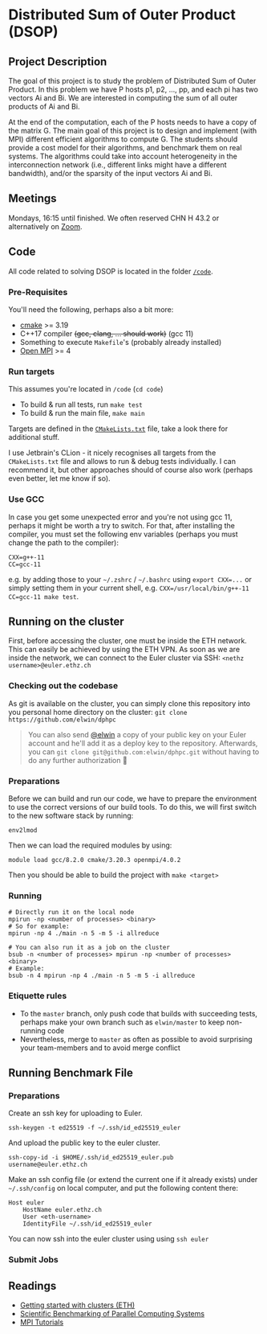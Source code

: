 # Distributed Sum of Outer Product (DSOP)

## Project Description

The goal of this project is to study the problem of Distributed Sum of Outer Product. In this problem we have P hosts
p1, p2, ..., pp, and each pi has two vectors Ai and Bi. We are interested in computing the sum of all outer products of
Ai and Bi.

At the end of the computation, each of the P hosts needs to have a copy of the matrix G. The main goal of this project
is to design and implement (with MPI) different efficient algorithms to compute G. The students should provide a cost
model for their algorithms, and benchmark them on real systems. The algorithms could take into account heterogeneity in
the interconnection network (i.e., different links might have a different bandwidth), and/or the sparsity of the input
vectors Ai and Bi.

## Meetings

Mondays, 16:15 until finished. We often reserved CHN H 43.2 or alternatively
on [Zoom](https://ethz.zoom.us/j/69785702508).

## Code

All code related to solving DSOP is located in the folder [`/code`](code).

### Pre-Requisites

You'll need the following, perhaps also a bit more:

- [cmake](https://cmake.org/install/) >= 3.19
- C++17 compiler ~~(gcc, clang, ... should work)~~ (gcc 11)
- Something to execute `Makefile`'s (probably already installed)
- [Open MPI](https://www.open-mpi.org/) >= 4

### Run targets

This assumes you're located in `/code` (`cd code`)

- To build & run all tests, run `make test`
- To build & run the main file, `make main`

Targets are defined in the [`CMakeLists.txt`](code/CMakeLists.txt) file, take a look there for additional stuff.

I use Jetbrain's CLion - it nicely recognises all targets from the `CMakeLists.txt` file and allows to run & debug tests
individually. I can recommend it, but other approaches should of course also work (perhaps even better, let me know if
so).

### Use GCC

In case you get some unexpected error and you're not using gcc 11, perhaps it might be worth a try to switch. For that,
after installing the compiler, you must set the following env variables (perhaps you must change the path to the compiler):

```shell
CXX=g++-11
CC=gcc-11
```

e.g. by adding those to your `~/.zshrc` / `~/.bashrc` using `export CXX=...` or simply setting them in your current
shell, e.g. `CXX=/usr/local/bin/g++-11  CC=gcc-11 make test`.

## Running on the cluster

First, before accessing the cluster, one must be inside the ETH network. This can easily be achieved by using the ETH
VPN. As soon as we are inside the network, we can connect to the Euler cluster via SSH: `<nethz username>@euler.ethz.ch`

### Checking out the codebase

As git is available on the cluster, you can simply clone this repository into you personal home directory on the
cluster: `git clone https://github.com/elwin/dphpc`

> You can also send [@elwin](mailto:elwin.stephan@gmail.com) a copy of your public key on your Euler account and he'll add it as a deploy key to the repository. Afterwards, you can `git clone git@github.com:elwin/dphpc.git` without having to do any further authorization :crystal_ball:

### Preparations

Before we can build and run our code, we have to prepare the environment to use the correct versions of our build tools.
To do this, we will first switch to the new software stack by running:

```shell
env2lmod
```

Then we can load the required modules by using:

```shell
module load gcc/8.2.0 cmake/3.20.3 openmpi/4.0.2
```

Then you should be able to build the project with `make <target>`

### Running

```shell
# Directly run it on the local node
mpirun -np <number of processes> <binary>
# So for example:
mpirun -np 4 ./main -n 5 -m 5 -i allreduce

# You can also run it as a job on the cluster
bsub -n <number of processes> mpirun -np <number of processes> <binary>
# Example:
bsub -n 4 mpirun -np 4 ./main -n 5 -m 5 -i allreduce
```

### Etiquette rules

- To the `master` branch, only push code that builds with succeeding tests, perhaps make your own branch such
  as `elwin/master` to keep non-running code
- Nevertheless, merge to `master` as often as possible to avoid surprising your team-members and to avoid merge conflict


## Running Benchmark File

### Preparations

Create an ssh key for uploading to Euler.
```shell
ssh-keygen -t ed25519 -f ~/.ssh/id_ed25519_euler
```
And upload the public key to the euler cluster.
```shell
ssh-copy-id -i $HOME/.ssh/id_ed25519_euler.pub    username@euler.ethz.ch
```
Make an ssh config file (or extend the current one if it already exists) under ```~/.ssh/config``` on local computer, and put the following content there:
```
Host euler
    HostName euler.ethz.ch
    User <eth-username>
    IdentityFile ~/.ssh/id_ed25519_euler
```
You can now ssh into the euler cluster using using ```ssh euler```

### Submit Jobs




## Readings

- [Getting started with clusters (ETH)](https://scicomp.ethz.ch/wiki/Getting_started_with_clusters)
- [Scientific Benchmarking of Parallel Computing Systems](http://spcl.inf.ethz.ch/Teaching/2021-dphpc/hoefler-scientific-benchmarking.pdf)
- [MPI Tutorials](https://mpitutorial.com/)
